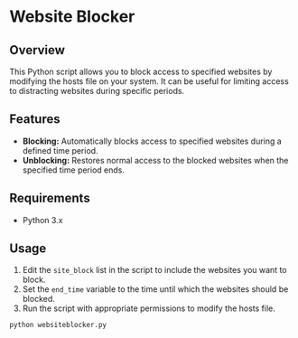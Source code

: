 # Website Blocker

## Overview

This Python script allows you to block access to specified websites by modifying the hosts file on your system. It can be useful for limiting access to distracting websites during specific periods.

## Features

- **Blocking:** Automatically blocks access to specified websites during a defined time period.
- **Unblocking:** Restores normal access to the blocked websites when the specified time period ends.

## Requirements

- Python 3.x

## Usage

1. Edit the `site_block` list in the script to include the websites you want to block.
2. Set the `end_time` variable to the time until which the websites should be blocked.
3. Run the script with appropriate permissions to modify the hosts file.

```bash
python websiteblocker.py
